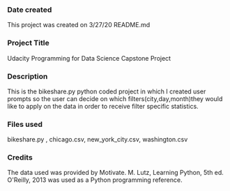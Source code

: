 ### Date created
This project was created on 3/27/20 README.md

### Project Title
Udacity Programming for Data Science Capstone Project

### Description
This is the bikeshare.py python coded project in which I created user prompts so the user can decide on which filters(city,day,month)they would like to apply on the data in order to receive filter specific statistics.

### Files used		
bikeshare.py , chicago.csv, new_york_city.csv, washington.csv

### Credits
The data used was provided by Motivate. M. Lutz, Learning Python, 5th ed. O'Reilly, 2013 was used as a Python programming reference.
